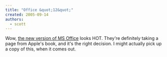 ```yaml
---
title: "Office &quot;12&quot;"
created: 2005-09-14
authors: 
  - scott
---
```


Wow, [the new version of MS Office](http://www.microsoft.com/presspass/features/2005/sep05/09-13OfficeUI.mspx) looks HOT. They're definitely taking a page from Apple's book, and it's the right decision. I might actually pick up a copy of this, when it comes out.
